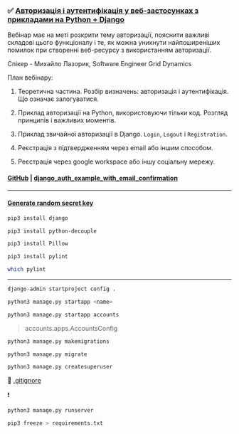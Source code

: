 ### ✅ [Авторизація і аутентифікація у веб-застосунках з прикладами на Python + Django](https://www.youtube.com/watch?v=5QYdpHN8RZo&t=6069s)

Вебінар має на меті розкрити тему авторизації, пояснити важливі складові цього функціоналу і те, як можна уникнути найпоширеніших помилок при створенні веб-ресурсу з використанням авторизації.

Спікер - Михайло Лазорик, Software Engineer Grid Dynamics

План вебінару:

1. Теоретична частина. Розбір визначень: авторизація і аутентифікація. Що означає залогуватися.

2. Приклад авторизації на Python, використовуючи тільки код. Розгляд принципів і важливих моментів.

3. Приклад звичайної авторизації в Django. `Login`, `Logout` і `Registration`.

4. Реєстрація з підтвердженням через email або іншим способом.

5. Реєстрація через google workspace або іншу соціальну мережу.

#### [GitHub](https://github.com/mikolaz27/itvdn_auth_webinar) | [django_auth_example_with_email_confirmation](https://github.com/mikolaz27/itvdn_auth_webinar/tree/main/django_auth_example_with_email_confirmation)

---

#### [Generate random secret key](https://djecrety.ir/)

```bash
pip3 install django
```

```bash
pip3 install python-decouple
```

```bash
pip3 install Pillow
```

```bash
pip3 install pylint
```

```bash
which pylint
```

---

```bash
django-admin startproject config .
```

```bash
python3 manage.py startapp <name>
```

```bash
python3 manage.py startapp accounts
```

> accounts.apps.AccountsConfig

```bash
python3 manage.py makemigrations
```

```bash
python3 manage.py migrate
```

```bash
python3 manage.py createsuperuser
```

🔗 [.gitignore](https://www.toptal.com/developers/gitignore)

❗

```bash
python3 manage.py runserver
```

```bash
pip3 freeze > requirements.txt
```
